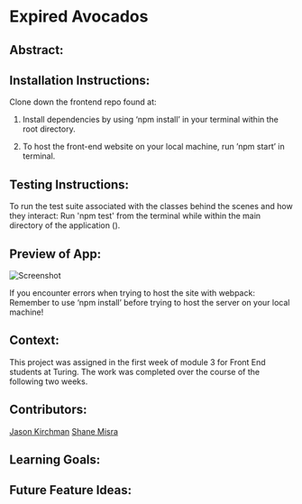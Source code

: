 # Expired Avocados

## Abstract:
[//]: <>
  
## Installation Instructions:
[//]: <>

Clone down the frontend repo found at:

1. Install dependencies by using ‘npm install’ in your terminal within the root directory.

3. To host the front-end website on your local machine, run ’npm start’ in terminal.


## Testing Instructions:
[//]: <>

To run the test suite associated with the classes behind the scenes and how they interact: 
Run 'npm test' from the terminal while within the main directory of the application ().

## Preview of App:
[//]: <>

![Screenshot]()


If you encounter errors when trying to host the site with webpack: Remember to use ‘npm install’ before trying to host the server on your local machine!

## Context:
[//]: <>
This project was assigned in the first week of module 3 for Front End students at Turing. The work was completed over the course of the following two weeks.

## Contributors:
[//]: <>

[Jason Kirchman](https://github.com/kirch1)
[Shane Misra](https://github.com/sdmisra)


## Learning Goals:
[//]: <>


## Future Feature Ideas:
[//]: <>
